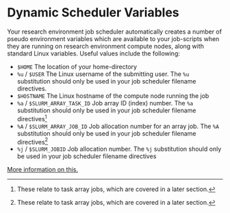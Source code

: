 # Dynamic Scheduler Variables

Your research environment job scheduler automatically creates a number of pseudo environment variables which are available to your job-scripts when they are running on research environment compute nodes, along with standard Linux variables. Useful values include the following:

- `$HOME` The location of your home-directory
- `%u` / `$USER` The Linux username of the submitting user. The `%u` substitution should only be used in your job scheduler filename directives.
- `$HOSTNAME` The Linux hostname of the compute node running the job
- `%a` / `$SLURM_ARRAY_TASK_ID` Job array ID (index) number. The `%a` substitution should only be used in your job scheduler filename directives[^1]
- `%A` / `$SLURM_ARRAY_JOB_ID` Job allocation number for an array job. The `%A` substitution should only be used in your job scheduler filename directives[^1]
- `%j` / `$SLURM_JOBID` Job allocation number. The `%j` substitution should only be used in your job scheduler filename directives

[More information on this.](https://slurm.schedmd.com/sbatch.html#SECTION_%3CB%3Efilename-pattern%3C/B%3E)

[^1]: These relate to task array jobs, which are covered in a later section.
